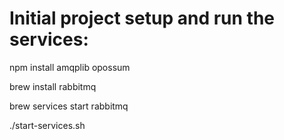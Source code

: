 # Initial project setup and run the services:

npm install amqplib opossum

brew install rabbitmq                                                       

brew services start rabbitmq

./start-services.sh
